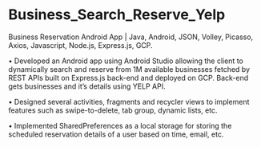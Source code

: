 # Business_Search_Reserve_Yelp
Business Reservation Android App | Java, Android, JSON, Volley, Picasso, Axios, Javascript, Node.js, Express.js, GCP.

• Developed an Android app using Android Studio allowing the client to dynamically search and reserve from 1M available businesses
fetched by REST APIs built on Express.js back-end and deployed on GCP. Back-end gets businesses and it’s details using YELP API.

• Designed several activities, fragments and recycler views to implement features such as swipe-to-delete, tab group, dynamic lists, etc.

• Implemented SharedPreferences as a local storage for storing the scheduled reservation details of a user based on time, email, etc.
